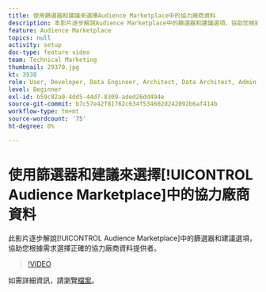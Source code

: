 ```yaml
---
title: 使用篩選器和建議來選擇Audience Marketplace中的協力廠商資料
description: 本影片逐步解說Audience Marketplace中的篩選器和建議選項，協助您根據需求選擇正確的第三方資料提供者。
feature: Audience Marketplace
topics: null
activity: setup
doc-type: feature video
team: Technical Marketing
thumbnail: 29370.jpg
kt: 3938
role: User, Developer, Data Engineer, Architect, Data Architect, Admin, Leader
level: Beginner
exl-id: b59c82a0-4dd5-44d7-8309-aded26dd494e
source-git-commit: b7c57e42f81762c634f534602d242092b6af414b
workflow-type: tm+mt
source-wordcount: '75'
ht-degree: 0%

---
```


# 使用篩選器和建議來選擇[!UICONTROL Audience Marketplace]中的協力廠商資料

此影片逐步解說[!UICONTROL Audience Marketplace]中的篩選器和建議選項，協助您根據需求選擇正確的協力廠商資料提供者。

>[!VIDEO](https://video.tv.adobe.com/v/29370/?quality=12)

如需詳細資訊，請瀏覽[檔案](https://experienceleague.adobe.com/docs/audience-manager/user-guide/features/audience-marketplace/audience-marketplace-for-data-buyers/marketplace-data-buyers.html?lang=zh-Hant)。
